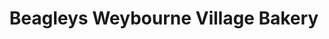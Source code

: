 ---
title: "Beagleys Weybourne Village Bakery"
url: /farnham/beagleys-weybourne-village-bakery/
shop: Bäckerei
---